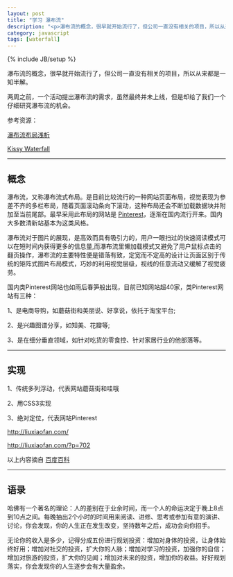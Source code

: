 ```yaml
---
layout: post
title: "学习 瀑布流"
description: "<p>瀑布流的概念，很早就开始流行了，但公司一直没有相关的项目，所以从来都是一知半解。</p><p>两周之前，一个活动提出瀑布流的需求，虽然最终并未上线，但是却给了我们一个仔细研究瀑布流的机会。</p><p>参考资源：</p><p><a href='http://docs.kissyui.com/docs/html/api/component/waterfall/' target='_blank'>Kissy Waterfall</a></p><p><a href='http://ued.taobao.com/blog/2011/09/waterfall/' target='_blank'>瀑布流布局浅析</a></p>"
category: javascript
tags: [waterfall]
---
```

{% include JB/setup %}

瀑布流的概念，很早就开始流行了，但公司一直没有相关的项目，所以从来都是一知半解。

两周之前，一个活动提出瀑布流的需求，虽然最终并未上线，但是却给了我们一个仔细研究瀑布流的机会。

参考资源：

[瀑布流布局浅析](http://ued.taobao.com/blog/2011/09/waterfall/)

[Kissy Waterfall](http://docs.kissyui.com/docs/html/api/component/waterfall/)

----

## 概念

瀑布流，又称瀑布流式布局。是目前比较流行的一种网站页面布局，视觉表现为参差不齐的多栏布局，随着页面滚动条向下滚动，这种布局还会不断加载数据块并附加至当前尾部。最早采用此布局的网站是 [Pinterest](http://pinterest.com/)，逐渐在国内流行开来。国内大多数清新站基本为这类风格。

瀑布流对于图片的展现，是高效而具有吸引力的，用户一眼扫过的快速阅读模式可以在短时间内获得更多的信息量,而瀑布流里懒加载模式又避免了用户鼠标点击的翻页操作，瀑布流的主要特性便是错落有致，定宽而不定高的设计让页面区别于传统的矩阵式图片布局模式，巧妙的利用视觉层级，视线的任意流动又缓解了视觉疲劳。

国内类Pinterest网站也如雨后春笋般出现，目前已知网站超40家，类Pinterest网站有三种：

1、是电商导购，如蘑菇街和美丽说、好享说，依托于淘宝平台;

2、是兴趣图谱分享，如知美、花瓣等;

3、是在细分垂直领域，如针对吃货的零食控、针对家居行业的他部落等。

----

## 实现

1、传统多列浮动，代表网站蘑菇街和哇哦

2、用CSS3实现

3、绝对定位，代表网站Pinterest


<http://liuxiaofan.com/>

http://liuxiaofan.com/?p=702

以上内容摘自 [百度百科](http://baike.baidu.com/view/7151782.htm)

----

## 语录

哈佛有一个著名的理论：人的差别在于业余时间，而一个人的命运决定于晚上8点到10点之间。每晚抽出2个小时的时间用来阅读、进修、思考或参加有意的演讲、讨论，你会发现，你的人生正在发生改变，坚持数年之后，成功会向你招手。

无论你的收入是多少，记得分成五份进行规划投资：增加对身体的投资，让身体始终好用；增加对社交的投资，扩大你的人脉；增加对学习的投资，加强你的自信；增加对旅游的投资，扩大你的见闻；增加对未来的投资，增加你的收益。好好规划落实，你会发现你的人生逐步会有大量盈余。

